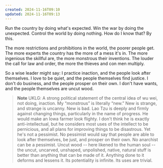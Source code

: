 ```yaml
---
created: 2024-11-16T09:10
updated: 2024-11-16T09:13
---
```



Run the country by doing what's expected.
Win the war by doing the unexpected.
Control the world by doing nothing.
How do I know that?
By this.

The more restrictions and prohibitions in the world,
the poorer people get.
The more experts the country has
the more of a mess it's in.
The more ingenious the skillful are,
the more monstrous their inventions.
The louder the call for law and order,
the more the thieves and con men multiply.

So a wise leader might say:
I practice inaction, and the people look after themselves.
I love to be quiet, and the people themselves find justice.
I don't do business, and the people prosper on their own.
I don't have wants, and the people themselves are uncut wood.


> **Note** UKLG: A strong political statement of the central idea of wu wei, not doing, inaction.
My “monstrous” is literally “new.” New is strange, and strange is uncanny. New is bad. Lao Tzu is deeply and firmly against changing things, particularly in the name of progress. He would make an Iowa farmer look flighty. I don't think he is exactly anti-intellectual, but he considers most uses of the intellect to be pernicious, and all plans for improving things to be disastrous. Yet he's not a pessimist. No pessimist would say that people are able to look after themselves, be just, and prosper on their own. No anarchist can be a pessimist.
Uncut wood -- here likened to the human soul -- the uncut, uncarved, unshaped, unpolished, native, natural stuff is better than anything that can be made of it. Anything done to it deforms and lessens it. Its potentiality is infinite. Its uses are trivial.


